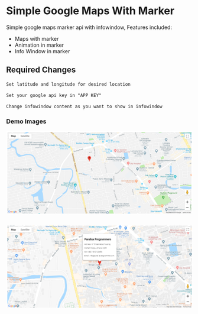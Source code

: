 # Simple Google Maps With Marker
Simple google maps marker api with infowindow, Features included:
- Maps with marker
- Animation in marker
- Info Window in marker

## Required Changes

```
Set latitude and longitude for desired location
```

```
Set your google api key in "APP KEY"
```

```
Change infowindow content as you want to show in infowindow
```

### Demo Images
<img src="map_with_marker_view.png">

```

```

<img src="infowindow_view.png">
